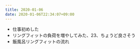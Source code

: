 ```yaml
---
title: 2020-01-06
date: 2020-01-06T22:34:07+09:00
---
```


- 仕事初めした
- リングフィットの負荷を増やしてみた、23、ちょうど良さそう
- 飯風呂リングフィットの流れ
